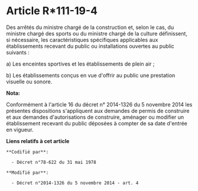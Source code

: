 # Article R*111-19-4

Des arrêtés du ministre chargé de la construction et, selon le cas, du ministre chargé des sports ou du ministre chargé de la
culture définissent, si nécessaire, les caractéristiques spécifiques applicables aux établissements recevant du public ou
installations ouvertes au public suivants :

a) Les enceintes sportives et les établissements de plein air ;

b) Les établissements conçus en vue d'offrir au public une prestation visuelle ou sonore.

**Nota:**

Conformément à l'article 16 du décret n° 2014-1326 du 5 novembre 2014 les présentes dispositions s'appliquent aux demandes de
permis de construire et aux demandes d'autorisations de construire, aménager ou modifier un établissement recevant du public
déposées à compter de sa date d'entrée en vigueur.

**Liens relatifs à cet article**

	**Codifié par**:

	  - Décret n°78-622 du 31 mai 1978

	**Modifié par**:

	  - Décret n°2014-1326 du 5 novembre 2014 - art. 4
